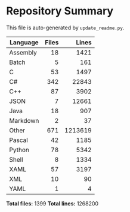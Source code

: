 # Repository Summary

This file is auto-generated by `update_readme.py`.

| Language | Files | Lines |
|----------|------:|------:|
| Assembly  |    18 |  1421 |
| Batch     |     5 |   161 |
| C         |    53 |  1497 |
| C#        |   342 | 22843 |
| C++       |    87 |  3902 |
| JSON      |     7 | 12661 |
| Java      |    18 |   907 |
| Markdown  |     2 |    37 |
| Other     |   671 | 1213619 |
| Pascal    |    42 |  1185 |
| Python    |    78 |  5342 |
| Shell     |     8 |  1334 |
| XAML      |    57 |  3197 |
| XML       |    10 |    90 |
| YAML      |     1 |     4 |

**Total files:** 1399
**Total lines:** 1268200
